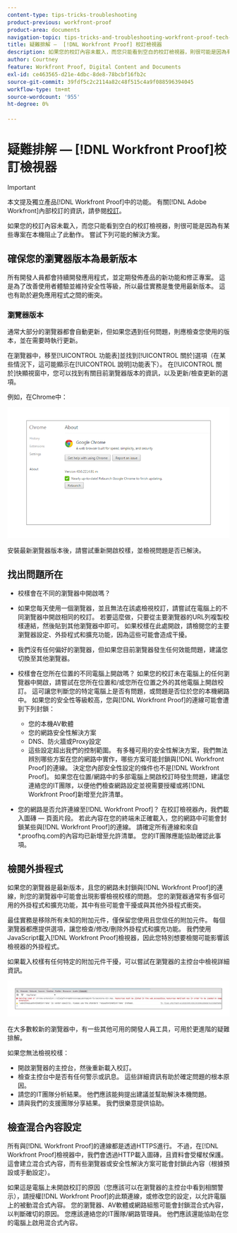 ```yaml
---
content-type: tips-tricks-troubleshooting
product-previous: workfront-proof
product-area: documents
navigation-topic: tips-tricks-and-troubleshooting-workfront-proof-tech-corner
title: 疑難排解 —  [!DNL Workfront Proof] 校訂檢視器
description: 如果您的校訂內容未載入，而您只能看到空白的校訂檢視器，則很可能是因為有某些專案在本機阻止了此動作。
author: Courtney
feature: Workfront Proof, Digital Content and Documents
exl-id: ce463565-d21e-4dbc-8de8-78bcbf16fb2c
source-git-commit: 39fdf5c2c2114a82c48f515c4a9f088596394045
workflow-type: tm+mt
source-wordcount: '955'
ht-degree: 0%

---
```


# 疑難排解 — [!DNL Workfront Proof]校訂檢視器

<!-- Audited: 01/2024 -->

>[!IMPORTANT]
>
>本文提及獨立產品[!DNL Workfront Proof]中的功能。 有關[!DNL Adobe Workfront]內部校訂的資訊，請參閱[校訂](../../../review-and-approve-work/proofing/proofing.md)。

如果您的校訂內容未載入，而您只能看到空白的校訂檢視器，則很可能是因為有某些專案在本機阻止了此動作。 嘗試下列可能的解決方案。

## 確保您的瀏覽器<!--and [!DNL Flash Player]-->版本為最新版本

所有開發人員都會持續開發應用程式，並定期發佈產品的新功能和修正專案。 這是為了改善使用者體驗並維持安全性等級，所以最佳實務是隻使用最新版本。 這也有助於避免應用程式之間的衝突。

<!--
### [!DNL Flash Player] Plugin Version

To check your current [!DNL Flash Player] version visit the [[!DNL Adobe] website](http://www.adobe.com/software/flash/about/).

![ProofView_2.png](assets/proofview-2-350x199.png)

If your version number differs from the one listed for your platform go to the [[!DNL Flash Player] download page](http://get.adobe.com/flashplayer/otherversions/) and get the latest version.

Please note: we do recommend using the original [!DNL Adobe] plugin, so if your browser uses a built-in solution deactivate it and install the [!DNL Adobe] solution.
-->

### 瀏覽器版本

通常大部分的瀏覽器都會自動更新，但如果您遇到任何問題，則應檢查您使用的版本，並在需要時執行更新。

在瀏覽器中，移至[!UICONTROL 功能表]並找到[!UICONTROL 關於]選項（在某些情況下，這可能顯示在[!UICONTROL 說明]功能表下）。 在[!UICONTROL 關於]快顯視窗中，您可以找到有關目前瀏覽器版本的資訊，以及更新/檢查更新的選項。

例如，在Chrome中：

![Chrome瀏覽器版本](assets/proofview-3.png)

安裝最新瀏覽器版本後，請嘗試重新開啟校樣，並檢視問題是否已解決。

<!--

## Ensure Your Local [!DNL Flash] Storage is Available

Our [!DNL Workfront Proof] Viewer is based on Flash, and we store some data about the proofs (i.e., comments, proof tiles, [!DNL Workfront Proof] Viewer settings) on your computer using [!DNL Flash Player]. If the [!DNL Workfront Proof] Viewer opens, but there is no content inside you will want to make sure that the Flash Storage is available on your machine and that [!DNL Workfront Proof] is allowed to use it.

If there is some storage allocated, but you're working with the bigger proofs with multiple pages and comments try to increase the [!DNL Flash] Storage and re-load your proof.

-->

## 找出問題所在

* 校樣會在不同的瀏覽器中開啟嗎？
* 如果您每天使用一個瀏覽器，並且無法在該處檢視校訂，請嘗試在電腦上的不同瀏覽器中開啟相同的校訂。 若要這麼做，只要從主要瀏覽器的URL列複製校樣連結，然後貼到其他瀏覽器中即可。 如果校樣在此處開啟，請檢閱您的主要瀏覽器設定、外掛程式和擴充功能，因為這些可能會造成干擾。
* 我們沒有任何偏好的瀏覽器，但如果您目前瀏覽器發生任何效能問題，建議您切換至其他瀏覽器。
* 校樣會在您所在位置的不同電腦上開啟嗎？
如果您的校訂未在電腦上的任何瀏覽器中開啟，請嘗試在您所在位置和/或您所在位置之外的其他電腦上開啟校訂。 這可讓您判斷您的特定電腦上是否有問題，或問題是否位於您的本機網路中。
如果您的安全性等級較高，您與[!DNL Workfront Proof]的連線可能會遭到下列封鎖：

   * 您的本機AV軟體
   * 您的網路安全性解決方案
   * DNS、防火牆或Proxy設定
   * 這些設定超出我們的控制範圍。 有多種可用的安全性解決方案，我們無法辨別哪些方案在您的網路中實作，哪些方案可能封鎖與[!DNL Workfront Proof]的連線。 決定您內部安全性設定的條件也不是[!DNL Workfront Proof]。 如果您在位置/網路中的多部電腦上開啟校訂時發生問題，建議您連絡您的IT團隊，以便他們檢查網路設定並視需要授權或將[!DNL Workfront Proof]新增至允許清單。

* 您的網路是否允許連線至[!DNL Workfront Proof]？
在校訂檢視器內，我們載入圖磚 — 頁面片段。 若此內容在您的終端未正確載入，您的網路中可能會封鎖某些與[!DNL Workfront Proof]的連線。 請確定所有連線和來自*.proofhq.com的內容均已新增至允許清單。 您的IT團隊應能協助確認此事項。

## 檢閱外掛程式

如果您的瀏覽器是最新版本，且您的網路未封鎖與[!DNL Workfront Proof]的連線，則您的瀏覽器中可能會出現影響檢視校樣的問題。 您的瀏覽器通常有多個可用的外掛程式和擴充功能，其中有些可能會干擾或與其他外掛程式衝突。

最佳實務是移除所有未知的附加元件，僅保留您使用且您信任的附加元件。 每個瀏覽器都應提供選項，讓您檢查/修改/刪除外掛程式和擴充功能。 我們使用JavaScript載入[!DNL Workfront Proof]檢視器，因此您特別想要檢閱可能影響該檢視器的外掛程式。

如果載入校樣有任何特定的附加元件干擾，可以嘗試在瀏覽器的主控台中檢視詳細資訊。

![瀏覽器主控台](assets/proofview-4.png)

在大多數較新的瀏覽器中，有一些其他可用的開發人員工具，可用於更進階的疑難排解。

如果您無法檢視校樣：

* 開啟瀏覽器的主控台，然後重新載入校訂。
* 檢查主控台中是否有任何警示或訊息。 這些詳細資訊有助於確定問題的根本原因。
* 請您的IT團隊分析結果。 他們應該能夠提出建議並幫助解決本機問題。
* 請與我們的支援團隊分享結果。 我們很樂意提供協助。

## 檢查混合內容設定

所有與[!DNL Workfront Proof]的連線都是透過HTTPS進行。 不過，在[!DNL Workfront Proof]檢視器中，我們會透過HTTP載入圖磚，且資料會受權杖保護。 這會建立混合式內容，而有些瀏覽器或安全性解決方案可能會封鎖此內容（根據預設或手動設定）。

如果這是電腦上未開啟校訂的原因（您應該可以在瀏覽器的主控台中看到相關警示），請授權[!DNL Workfront Proof]的此類連線，或修改您的設定，以允許電腦上的被動混合式內容。 您的瀏覽器、AV軟體或網路組態可能會封鎖混合式內容，以判斷確切的原因。 您應該連絡您的IT團隊/網路管理員。 他們應該還能協助在您的電腦上啟用混合式內容。


